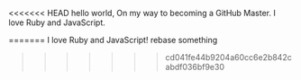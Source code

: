 <<<<<<< HEAD
hello world, On my way to becoming a GitHub Master. I love Ruby and JavaScript.

=======
I love Ruby and JavaScript! rebase something
>>>>>>> cd041fe44b9204a60cc6e2b842cabdf036bf9e30
